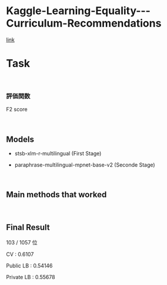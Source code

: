 # Kaggle-Learning-Equality---Curriculum-Recommendations

[link](https://www.kaggle.com/competitions/learning-equality-curriculum-recommendations)

# Task


<br />

### 評価関数
F2 score

<br />

## Models
- stsb-xlm-r-multilingual (First Stage)

- paraphrase-multilingual-mpnet-base-v2 (Seconde Stage)

<br />

## Main methods that worked
 

<br />

## Final Result

103 / 1057 位

CV : 0.6107

Public LB : 0.54146

Private LB : 0.55678

